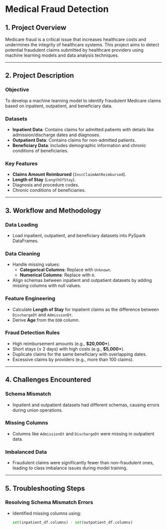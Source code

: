 # Medical Fraud Detection

## 1. Project Overview

Medicare fraud is a critical issue that increases healthcare costs and undermines the integrity of healthcare systems. This project aims to detect potential fraudulent claims submitted by healthcare providers using machine learning models and data analysis techniques.

---

## 2. Project Description

### Objective
To develop a machine learning model to identify fraudulent Medicare claims based on inpatient, outpatient, and beneficiary data.

### Datasets
- **Inpatient Data**: Contains claims for admitted patients with details like admission/discharge dates and diagnoses.
- **Outpatient Data**: Contains claims for non-admitted patients.
- **Beneficiary Data**: Includes demographic information and chronic conditions of beneficiaries.

### Key Features
- **Claims Amount Reimbursed** (`InscClaimAmtReimbursed`).
- **Length of Stay** (`LengthOfStay`).
- Diagnosis and procedure codes.
- Chronic conditions of beneficiaries.

---

## 3. Workflow and Methodology

### Data Loading
- Load inpatient, outpatient, and beneficiary datasets into PySpark DataFrames.

### Data Cleaning
- Handle missing values:
  - **Categorical Columns**: Replace with `Unknown`.
  - **Numerical Columns**: Replace with `0`.
- Align schemas between inpatient and outpatient datasets by adding missing columns with null values.

### Feature Engineering
- Calculate **Length of Stay** for inpatient claims as the difference between `DischargeDt` and `AdmissionDt`.
- Derive **Age** from the `DOB` column.

### Fraud Detection Rules
- High reimbursement amounts (e.g., **$20,000+**).
- Short stays (≤ 2 days) with high costs (e.g., **$5,000+**).
- Duplicate claims for the same beneficiary with overlapping dates.
- Excessive claims by providers (e.g., more than 100 claims).


---

## 4. Challenges Encountered

### Schema Mismatch
- Inpatient and outpatient datasets had different schemas, causing errors during union operations.

### Missing Columns
- Columns like `AdmissionDt` and `DischargeDt` were missing in outpatient data.

### Imbalanced Data
- Fraudulent claims were significantly fewer than non-fraudulent ones, leading to class imbalance issues during model training.

---

## 5. Troubleshooting Steps

### Resolving Schema Mismatch Errors
- Identified missing columns using:
  ```python
  set(inpatient_df.columns) - set(outpatient_df.columns)
